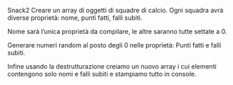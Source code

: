 Snack2
Creare un array di oggetti di squadre di calcio. Ogni squadra avrà diverse proprietà: nome, punti fatti, falli subiti.

Nome sarà l’unica proprietà da compilare, le altre saranno tutte settate a 0.

Generare numeri random al posto degli 0 nelle proprietà:
Punti fatti e falli subiti.

Infine usando la destrutturazione creiamo un nuovo array i cui elementi contengono solo nomi e falli subiti e stampiamo tutto in console.
